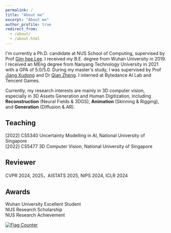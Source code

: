 ```yaml
---
permalink: /
title: "About me"
excerpt: "About me"
author_profile: true
redirect_from: 
  - /about/
  - /about.html
---
```


I'm currently a Ph.D. candidate at NUS School of Computing, supervised by Prof [Gim hee Lee](https://www.comp.nus.edu.sg/~leegh/). 
I received my B.E. degree from Wuhan University in 2019. I received an MEng degree from Nanyang Technology University in 2021 with a GPA of 5.0/5.0. During my master's study, I was supervised by Prof [Jiang Xudong](https://personal.ntu.edu.sg/exdjiang/) and Dr [Qian Zheng](https://person.zju.edu.cn/zq). I interned at Bytedance AI Lab and Tencent Games.


Currently, my research interests are mainly in 3D computer vision, especially in 3D Assets Generation and
 Human Digitization, including **Reconstruction** (Neural Fields & 3DGS), **Animation** (Skinning & Rigging), and **Generation** (Diffusion & AR).


Teaching
------
[2022] CS5340 Uncertainty Modelling in AI, National University of Singapore \
[2022] CS5477 3D Computer Vision, National University of Singapore

Reviewer
------
CVPR 2024, 2025，AISTATS 2025, NIPS 2024, ICLR 2024

Awards
------
Wuhan University Excellent Student\
NUS Research Scholarship\
NUS Research Achievement

<a href="https://info.flagcounter.com/HQ0J"><img src="https://s11.flagcounter.com/count2/HQ0J/bg_FFFFFF/txt_000000/border_CCCCCC/columns_5/maxflags_12/viewers_0/labels_0/pageviews_0/flags_0/percent_0/" alt="Flag Counter" border="0"></a>
